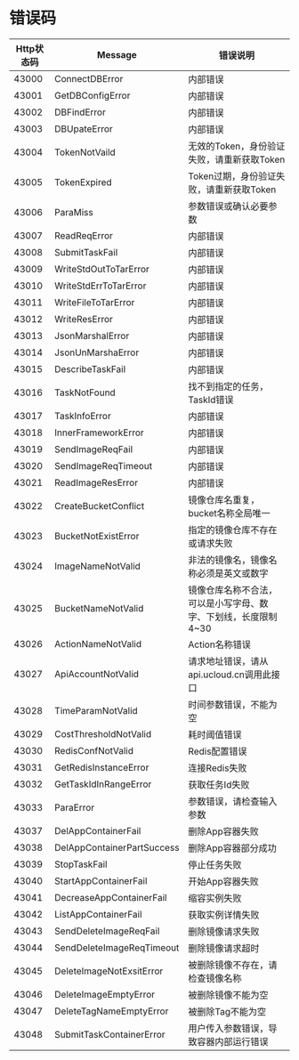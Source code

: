 
# 错误码
| Http状态码  | Message                     | 错误说明                               |
|---|---|---|
| 43000    | ConnectDBError              | 内部错误                               |
| 43001    | GetDBConfigError            | 内部错误                               |
| 43002    | DBFindError                 | 内部错误                               |
| 43003    | DBUpateError                | 内部错误                               |
| 43004    | TokenNotVaild               | 无效的Token，身份验证失败，请重新获取Token         |
| 43005    | TokenExpired                | Token过期，身份验证失败，请重新获取Token          |
| 43006    | ParaMiss                    | 参数错误或确认必要参数                        |
| 43007    | ReadReqError                | 内部错误                               |
| 43008    | SubmitTaskFail              | 内部错误                               |
| 43009    | WriteStdOutToTarError       | 内部错误                               |
| 43010    | WriteStdErrToTarError       | 内部错误                               |
| 43011    | WriteFileToTarError         | 内部错误                               |
| 43012    | WriteResError               | 内部错误                               |
| 43013    | JsonMarshalError            | 内部错误                               |
| 43014    | JsonUnMarshaError           | 内部错误                               |
| 43015    | DescribeTaskFail            | 内部错误                               |
| 43016    | TaskNotFound                | 找不到指定的任务，TaskId错误                  |
| 43017    | TaskInfoError               | 内部错误                               |
| 43018    | InnerFrameworkError         | 内部错误                               |
| 43019    | SendImageReqFail            | 内部错误                               |
| 43020    | SendImageReqTimeout         | 内部错误                               |
| 43021    | ReadImageResError           | 内部错误                               |
| 43022    | CreateBucketConflict        | 镜像仓库名重复，bucket名称全局唯一               |
| 43023    | BucketNotExistError         | 指定的镜像仓库不存在或请求失败                    |
| 43024    | ImageNameNotValid           | 非法的镜像名，镜像名称必须是英文或数字                |
| 43025    | BucketNameNotValid          | 镜像仓库名称不合法，可以是小写字母、数字、下划线，长度限制4~30  |
| 43026    | ActionNameNotValid          | Action名称错误                         |
| 43027    | ApiAccountNotValid          | 请求地址错误，请从api.ucloud.cn调用此接口        |
| 43028    | TimeParamNotValid           | 时间参数错误，不能为空                        |
| 43029    | CostThresholdNotValid       | 耗时阈值错误                             |
| 43030    | RedisConfNotValid           | Redis配置错误                          |
| 43031    | GetRedisInstanceError       | 连接Redis失败                          |
| 43032    | GetTaskIdInRangeError       | 获取任务Id失败                           |
| 43033    | ParaError                   | 参数错误，请检查输入参数                       |
| 43037    | DelAppContainerFail         | 删除App容器失败                          |
| 43038    | DelAppContainerPartSuccess  | 删除App容器部分成功                        |
| 43039    | StopTaskFail                | 停止任务失败                             |
| 43040    | StartAppContainerFail       | 开始App容器失败                          |
| 43041    | DecreaseAppContainerFail    | 缩容实例失败                             |
| 43042    | ListAppContainerFail        | 获取实例详情失败                           |
| 43043    | SendDeleteImageReqFail      | 删除镜像请求失败                           |
| 43044    | SendDeleteImageReqTimeout   | 删除镜像请求超时                           |
| 43045    | DeleteImageNotExsitError    | 被删除镜像不存在，请检查镜像名称                   |
| 43046    | DeleteImageEmptyError       | 被删除镜像不能为空                          |
| 43047    | DeleteTagNameEmptyError     | 被删除Tag不能为空                         |
| 43048    | SubmitTaskContainerError    | 用户传入参数错误，导致容器内部运行错误                |

